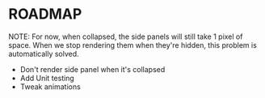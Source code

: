 # ROADMAP

NOTE: For now, when collapsed, the side panels will still take 1 pixel of space. When we stop rendering them when they're hidden, this problem is automatically solved.

- Don't render side panel when it's collapsed
- Add Unit testing
- Tweak animations
